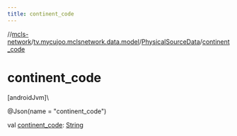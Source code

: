 ```yaml
---
title: continent_code
---
```

//[mcls-network](../../../index.html)/[tv.mycujoo.mclsnetwork.data.model](../index.html)/[PhysicalSourceData](index.html)/[continent_code](continent_code.html)



# continent_code



[androidJvm]\




@Json(name = &quot;continent_code&quot;)



val [continent_code](continent_code.html): [String](https://kotlinlang.org/api/latest/jvm/stdlib/kotlin/-string/index.html)




